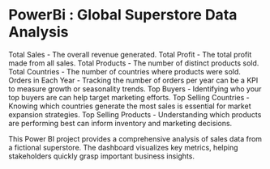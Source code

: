 # PowerBi : Global Superstore Data Analysis

Total Sales - The overall revenue generated.
Total Profit - The total profit made from all sales.
Total Products - The number of distinct products sold.
Total Countries - The number of countries where products were sold.
Orders in Each Year - Tracking the number of orders per year can be a KPI to measure growth or seasonality trends.
Top Buyers - Identifying who your top buyers are can help target marketing efforts.
Top Selling Countries - Knowing which countries generate the most sales is essential for market expansion strategies.
Top Selling Products - Understanding which products are performing best can inform inventory and marketing decisions.


This Power BI project provides a comprehensive analysis of sales data from a fictional superstore. The dashboard visualizes key metrics, helping stakeholders quickly grasp important business insights.
